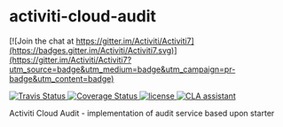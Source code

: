 # activiti-cloud-audit
[![Join the chat at https://gitter.im/Activiti/Activiti7](https://badges.gitter.im/Activiti/Activiti7.svg)](https://gitter.im/Activiti/Activiti7?utm_source=badge&utm_medium=badge&utm_campaign=pr-badge&utm_content=badge)

<p>
  <a title='Build Status Travis' href="https://travis-ci.org/Activiti/activiti-cloud-audit">
    <img src='https://travis-ci.org/Activiti/activiti-cloud-audit.svg?branch=master'  alt='Travis Status' />
  </a>
  <a href='https://codecov.io/gh/Activiti/activiti-cloud-audit'>
    <img src='http://img.shields.io/codecov/c/github/Activiti/activiti-cloud-audit/master.svg?maxAge=86400' alt='Coverage Status' />
  </a>
  <a href='https://github.com/Activiti/activiti-cloud-audit/blob/master/LICENSE.txt'>
       <img src='https://img.shields.io/hexpm/l/plug.svg' alt='license' />
  </a>
  <a href="https://cla-assistant.io/Activiti/activiti-cloud-audit"><img src="https://cla-assistant.io/readme/badge/Activiti/activiti-cloud-audit" alt="CLA assistant" /></a>
</p>
Activiti Cloud Audit - implementation of audit service based upon starter
